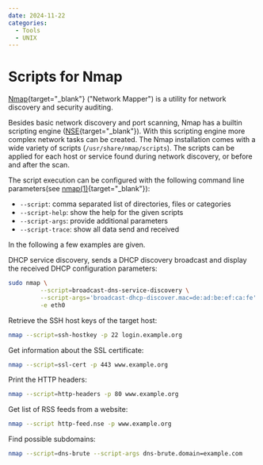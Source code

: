 ```yaml
---
date: 2024-11-22
categories:
  - Tools
  - UNIX
---
```


# Scripts for Nmap

[Nmap](https://nmap.org/){target="_blank"} ("Network Mapper") is a utility for network discovery
and security auditing.

Besides basic network discovery and port scanning, Nmap has a builtin scripting
engine ([NSE](https://nmap.org/book/man-nse.html){target="_blank"}). With this
scripting engine more complex network tasks can be created. The Nmap
installation comes with a wide variety of scripts (`/usr/share/nmap/scripts`).
The scripts can be applied for each host or service found during network
discovery, or before and after the scan.

<!-- more -->

The script execution can be configured with the following command line
parameters(see [nmap(1)](
https://manpages.debian.org/nmap.1.en.html){target="_blank"}):

* `--script`: comma separated list of directories, files or categories
* `--script-help`: show the help for the given scripts
* `--script-args`: provide additional parameters
* `--script-trace`: show all data send and received

In the following a few examples are given.

DHCP service discovery, sends a DHCP discovery broadcast and display the
received DHCP configuration parameters:

``` sh
sudo nmap \
         --script=broadcast-dns-service-discovery \
         --script-args='broadcast-dhcp-discover.mac=de:ad:be:ef:ca:fe' \
         -e eth0
```

Retrieve the SSH host keys of the target host:

``` sh
nmap --script=ssh-hostkey -p 22 login.example.org
```

Get information about the SSL certificate:

``` sh
nmap --script=ssl-cert -p 443 www.example.org
```

Print the HTTP headers:

``` sh
nmap --script=http-headers -p 80 www.example.org
```

Get list of RSS feeds from a website:

``` sh
nmap --script http-feed.nse -p www.example.org
```

Find possible subdomains:

``` sh
nmap --script=dns-brute --script-args dns-brute.domain=example.com
```
